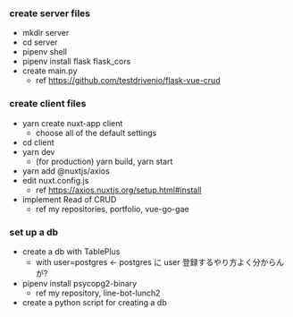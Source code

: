### create server files

- mkdir server
- cd server
- pipenv shell
- pipenv install flask flask_cors
- create main.py
  - ref https://github.com/testdrivenio/flask-vue-crud

### create client files

- yarn create nuxt-app client
  - choose all of the default settings
- cd client
- yarn dev
  - (for production) yarn build, yarn start
- yarn add @nuxtjs/axios
- edit nuxt.config.js
  - ref https://axios.nuxtjs.org/setup.html#install
- implement Read of CRUD
  - ref my repositories, portfolio, vue-go-gae

### set up a db

- create a db with TablePlus
  - with user=postgres <- postgres に user 登録するやり方よく分からんが?
- pipenv install psycopg2-binary
  - ref my repository, line-bot-lunch2
- create a python script for creating a db
